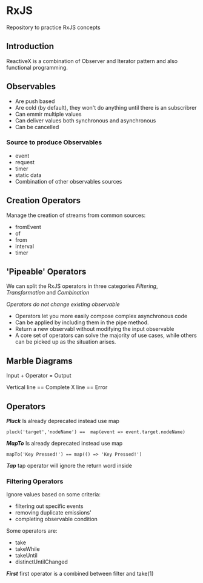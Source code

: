 # RxJS
Repository to practice RxJS concepts


## Introduction
ReactiveX is a combination of Observer and Iterator pattern and also functional programming.

## Observables
* Are push based
* Are cold (by default), they won't do anything until there is an subscribrer
* Can emmir multiple values
* Can deliver values both synchronous and asynchronous
* Can be cancelled

### Source to produce Observables
* event
* request
* timer
* static data
* Combination of other observables sources

## Creation Operators
Manage the creation of streams from common sources:
* fromEvent
* of
* from
* interval
* timer

## 'Pipeable' Operators
We can split the RxJS operators in three categories *Filtering*, *Transformation* and *Combination*

*Operators do not change existing observable*

* Operators let you more easily compose complex asynchronous code
* Can be applied by including them in the pipe method.
* Return a new observabl without modifying the input observable
* A core set of operators can solve the majority of use cases, while others can be picked up as the situation arises.

## Marble Diagrams
Input + Operator = Output

Vertical line == Complete
X line == Error

## Operators
***Pluck***
Is already deprecated instead use map
```
pluck('target','nodeName') ==  map(event => event.target.nodeName)
```

***MapTo***
Is already deprecated instead use map
```
mapTo('Key Pressed!') == map(() => 'Key Pressed!')
```

***Tap***
tap operator will ignore the return word inside

### Filtering Operators
Ignore values based on some criteria:
* filtering out specific events
* removing duplicate emissions'
* completing observable condition

Some operators are:
* take
* takeWhile
* takeUntil
* distinctUntilChanged

***First***
first operator is a combined between filter and take(1)